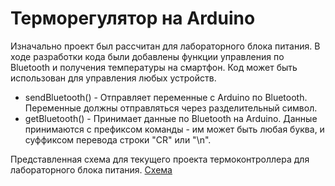 # Терморегулятор на Arduino

Изначально проект был рассчитан для лабораторного блока питания.
В ходе разработки кода были добавлены функции управления по Bluetooth и получения температуры на смартфон.
Код может быть использован для управления любых устройств.

- sendBluetooth() - Отправляет переменные с Arduino по Bluetooth. Переменные должны отправляться через разделительный символ. 
- getBluetooth() - Принимает данные по Bluetooth на Arduino. Данные принимаются с префиксом команды - им может быть любая буква, и суффиксом перевода строки "CR" или "\n".


Представленная схема для текущего проекта термоконтроллера для лабораторного блока питания.
[Схема](https://github.com/ELCORONE/Thermocontrol/blob/master/pcb.png)
